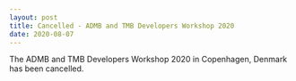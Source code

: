 ```yaml
---
layout: post
title: Cancelled - ADMB and TMB Developers Workshop 2020
date: 2020-08-07
---
```


The ADMB and TMB Developers Workshop 2020 in Copenhagen, Denmark has been cancelled.
